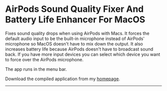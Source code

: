 # AirPods Sound Quality Fixer And Battery Life Enhancer For MacOS

Fixes sound quality drops when using AirPods with Macs. 
It forces the default audio input to be the built-in microphone instead of AirPods' microphone so MacOS doesn't have to mix down the output. 
It also increases battery life because AirPods doesn't have to broadcast sound back.
If you have more input devices you can select which device you want to force over the AirPods microphone.

The app runs in the menu bar.

Download the compiled application from my [homepage](http://milgra.com/airpods-sound-quality-fixer.html).

---
